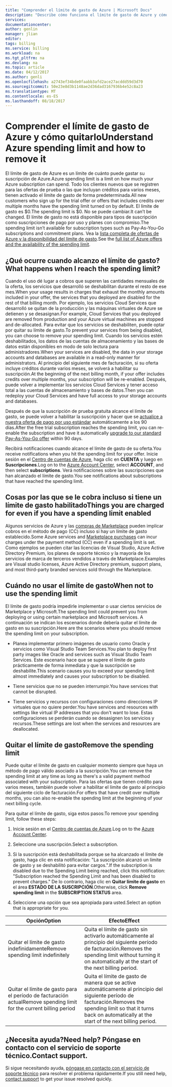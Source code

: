 ```yaml
---
title: "Comprender el límite de gasto de Azure | Microsoft Docs"
description: "Describe cómo funciona el límite de gasto de Azure y cómo quitarlo"
services: 
documentationcenter: 
author: genlin
manager: jlian
editor: 
tags: billing
ms.service: billing
ms.workload: na
ms.tgt_pltfrm: na
ms.devlang: na
ms.topic: article
ms.date: 04/12/2017
ms.author: genli
ms.openlocfilehash: a2743ef34bde0faabb3afd2ace27acddd59d3d70
ms.sourcegitcommit: 50e23e8d3b1148ae2d36dad3167936b4e52c8a23
ms.translationtype: MT
ms.contentlocale: es-ES
ms.lasthandoff: 08/18/2017
---
```

# <a name="understand-azure-spending-limit-and-how-to-remove-it"></a><span data-ttu-id="9d29d-103">Comprender el límite de gasto de Azure y cómo quitarlo</span><span class="sxs-lookup"><span data-stu-id="9d29d-103">Understand Azure spending limit and how to remove it</span></span>

<span data-ttu-id="9d29d-104">El límite de gasto de Azure es un límite de cuánto puede gastar su suscripción de Azure.</span><span class="sxs-lookup"><span data-stu-id="9d29d-104">Azure spending limit is a limit on how much your Azure subscription can spend.</span></span> <span data-ttu-id="9d29d-105">Todo los clientes nuevos que se registren para las ofertas de prueba o las que incluyan créditos para varios meses, tienen activado el límite de gasto de forma predeterminada.</span><span class="sxs-lookup"><span data-stu-id="9d29d-105">All new customers who sign up for the trial offer or offers that includes credits over multiple months have the spending limit turned on by default.</span></span> <span data-ttu-id="9d29d-106">El límite de gasto es $0.</span><span class="sxs-lookup"><span data-stu-id="9d29d-106">The spending limit is $0.</span></span> <span data-ttu-id="9d29d-107">No se puede cambiar.</span><span class="sxs-lookup"><span data-stu-id="9d29d-107">It can’t be changed.</span></span> <span data-ttu-id="9d29d-108">El límite de gasto no está disponible para tipos de suscripción como suscripciones de pago por uso y planes con compromiso.</span><span class="sxs-lookup"><span data-stu-id="9d29d-108">The spending limit isn’t available for subscription types such as Pay-As-You-Go subscriptions and commitment plans.</span></span> <span data-ttu-id="9d29d-109">Vea la [lista completa de ofertas de Azure y la disponibilidad del límite de gasto](https://azure.microsoft.com/support/legal/offer-details/).</span><span class="sxs-lookup"><span data-stu-id="9d29d-109">See the [full list of Azure offers and the availability of the spending limit](https://azure.microsoft.com/support/legal/offer-details/).</span></span>

## <a name="what-happens-when-i-reach-the-spending-limit"></a><span data-ttu-id="9d29d-110">¿Qué ocurre cuando alcanzo el límite de gasto?</span><span class="sxs-lookup"><span data-stu-id="9d29d-110">What happens when I reach the spending limit?</span></span>

<span data-ttu-id="9d29d-111">Cuando el uso dé lugar a cobros que superen las cantidades mensuales de la oferta, los servicios que desarrolló se deshabilitan durante el resto de ese mes.</span><span class="sxs-lookup"><span data-stu-id="9d29d-111">When your usage results in charges that exhaust the monthly amounts included in your offer, the services that you deployed are disabled for the rest of that billing month.</span></span> <span data-ttu-id="9d29d-112">Por ejemplo, los servicios Cloud Services que desarrolló se quitan de la producción y las máquinas virtuales de Azure se detienen y se desasignan.</span><span class="sxs-lookup"><span data-stu-id="9d29d-112">For example, Cloud Services that you deployed are removed from production and your Azure virtual machines are stopped and de-allocated.</span></span> <span data-ttu-id="9d29d-113">Para evitar que los servicios se deshabiliten, puede optar por quitar su límite de gasto.</span><span class="sxs-lookup"><span data-stu-id="9d29d-113">To prevent your services from being disabled, you can choose to remove your spending limit.</span></span> <span data-ttu-id="9d29d-114">Cuando los servicios estén deshabilitados, los datos de las cuentas de almacenamiento y las bases de datos están disponibles en modo de solo lectura para administradores.</span><span class="sxs-lookup"><span data-stu-id="9d29d-114">When your services are disabled, the data in your storage accounts and databases are available in a read-only manner for administrators.</span></span> <span data-ttu-id="9d29d-115">Al principio del siguiente mes de facturación, si su oferta incluye créditos durante varios meses, se volverá a habilitar su suscripción.</span><span class="sxs-lookup"><span data-stu-id="9d29d-115">At the beginning of the next billing month, if your offer includes credits over multiple months, your subscription will be re-enabled.</span></span> <span data-ttu-id="9d29d-116">Después, puede volver a implementar los servicios Cloud Services y tener acceso total a las cuentas de almacenamiento y bases de datos.</span><span class="sxs-lookup"><span data-stu-id="9d29d-116">Then you can redeploy your Cloud Services and have full access to your storage accounts and databases.</span></span>

<span data-ttu-id="9d29d-117">Después de que la suscripción de prueba gratuita alcance el límite de gasto, se puede volver a habilitar la suscripción y hacer que se [actualice a nuestra oferta de pago por uso estándar](billing-upgrade-azure-subscription.md) automáticamente a los 90 días.</span><span class="sxs-lookup"><span data-stu-id="9d29d-117">After the free trial subscription reaches the spending limit, you can re-enable the subscription and have it automatically [upgrade to our standard Pay-As-You-Go offer](billing-upgrade-azure-subscription.md) within 90 days.</span></span>

<span data-ttu-id="9d29d-118">Recibirá notificaciones cuando alcance el límite de gasto de su oferta.</span><span class="sxs-lookup"><span data-stu-id="9d29d-118">You receive notifications when you hit the spending limit for your offer.</span></span> <span data-ttu-id="9d29d-119">Inicie sesión en el [Centro de cuentas de Azure](https://account.windowsazure.com), haga clic en **CUENTA** y luego en **Suscripciones**.</span><span class="sxs-lookup"><span data-stu-id="9d29d-119">Log on to the [Azure Account Center](https://account.windowsazure.com), select **ACCOUNT**, and then select **subscriptions**.</span></span> <span data-ttu-id="9d29d-120">Verá notificaciones sobre las suscripciones que han alcanzado el límite de gasto.</span><span class="sxs-lookup"><span data-stu-id="9d29d-120">You see notifications about subscriptions that have reached the spending limit.</span></span>

## <a name="things-you-are-charged-for-even-if-you-have-a-spending-limit-enabled"></a><span data-ttu-id="9d29d-121">Cosas por las que se le cobra incluso si tiene un límite de gasto habilitado</span><span class="sxs-lookup"><span data-stu-id="9d29d-121">Things you are charged for even if you have a spending limit enabled</span></span>

<span data-ttu-id="9d29d-122">Algunos servicios de Azure y las [compras de Marketplace](https://azure.microsoft.com/marketplace/) pueden implicar cobros en el método de pago (CC) incluso si hay un límite de gasto establecido.</span><span class="sxs-lookup"><span data-stu-id="9d29d-122">Some Azure services and [Marketplace purchases](https://azure.microsoft.com/marketplace/) can incur charges under the payment method (CC) even if a spending limit is set.</span></span> <span data-ttu-id="9d29d-123">Como ejemplos se pueden citar las licencias de Visual Studio, Azure Active Directory Premium, los planes de soporte técnico y la mayoría de los servicios de marca de terceros vendidos a través de Marketplace.</span><span class="sxs-lookup"><span data-stu-id="9d29d-123">Examples are Visual studio licenses, Azure Active Directory premium, support plans, and most third-party branded services sold through the Marketplace.</span></span>


## <a name="when-not-to-use-the-spending-limit"></a><span data-ttu-id="9d29d-124">Cuándo no usar el límite de gasto</span><span class="sxs-lookup"><span data-stu-id="9d29d-124">When not to use the spending limit</span></span>

<span data-ttu-id="9d29d-125">El límite de gasto podría impedirle implementar o usar ciertos servicios de Marketplace y Microsoft.</span><span class="sxs-lookup"><span data-stu-id="9d29d-125">The spending limit could prevent you from deploying or using certain marketplace and Microsoft services.</span></span> <span data-ttu-id="9d29d-126">A continuación se indican los escenarios donde debería quitar el límite de gasto en su suscripción.</span><span class="sxs-lookup"><span data-stu-id="9d29d-126">Here are the scenarios where you should remove the spending limit on your subscription.</span></span>

- <span data-ttu-id="9d29d-127">Planea implementar primero imágenes de usuario como Oracle y servicios como Visual Studio Team Services.</span><span class="sxs-lookup"><span data-stu-id="9d29d-127">You plan to deploy first party images like Oracle and services such as Visual Studio Team Services.</span></span> <span data-ttu-id="9d29d-128">Este escenario hace que se supere el límite de gasto prácticamente de forma inmediata y que la suscripción se deshabilite.</span><span class="sxs-lookup"><span data-stu-id="9d29d-128">This scenario causes you to exceed your spending limit almost immediately and causes your subscription to be disabled.</span></span>

- <span data-ttu-id="9d29d-129">Tiene servicios que no se pueden interrumpir.</span><span class="sxs-lookup"><span data-stu-id="9d29d-129">You have services that cannot be disrupted.</span></span>

- <span data-ttu-id="9d29d-130">Tiene servicios y recursos con configuraciones como direcciones IP virtuales que no quiere perder.</span><span class="sxs-lookup"><span data-stu-id="9d29d-130">You have services and resources with settings like virtual IP addresses that you don't want to lose.</span></span> <span data-ttu-id="9d29d-131">Estas configuraciones se perderán cuando se desasignen los servicios y recursos.</span><span class="sxs-lookup"><span data-stu-id="9d29d-131">These settings are lost when the services and resources are deallocated.</span></span>


## <a name="remove-the-spending-limit"></a><span data-ttu-id="9d29d-132">Quitar el límite de gasto</span><span class="sxs-lookup"><span data-stu-id="9d29d-132">Remove the spending limit</span></span>

<span data-ttu-id="9d29d-133">Puede quitar el límite de gasto en cualquier momento siempre que haya un método de pago válido asociado a la suscripción.</span><span class="sxs-lookup"><span data-stu-id="9d29d-133">You can remove the spending limit at any time as long as there's a valid payment method associated with your subscription.</span></span> <span data-ttu-id="9d29d-134">Para las ofertas que tienen crédito para varios meses, también puede volver a habilitar el límite de gasto al principio del siguiente ciclo de facturación.</span><span class="sxs-lookup"><span data-stu-id="9d29d-134">For offers that have credit over multiple months, you can also re-enable the spending limit at the beginning of your next billing cycle.</span></span>

<span data-ttu-id="9d29d-135">Para quitar el límite de gasto, siga estos pasos:</span><span class="sxs-lookup"><span data-stu-id="9d29d-135">To remove your spending limit, follow these steps:</span></span>

1. <span data-ttu-id="9d29d-136">Inicie sesión en el [Centro de cuentas de Azure](https://account.windowsazure.com).</span><span class="sxs-lookup"><span data-stu-id="9d29d-136">Log on to the [Azure Account Center](https://account.windowsazure.com).</span></span>

2. <span data-ttu-id="9d29d-137">Seleccione una suscripción.</span><span class="sxs-lookup"><span data-stu-id="9d29d-137">Select a subscription.</span></span>

3. <span data-ttu-id="9d29d-138">Si la suscripción está deshabilitada porque se ha alcanzado el límite de gasto, haga clic en esta notificación: "La suscripción alcanzó un límite de gasto y se deshabilitó para evitar cargos.".</span><span class="sxs-lookup"><span data-stu-id="9d29d-138">If the subscription is disabled due to the Spending Limit being reached, click this notification: "Subscription reached the Spending Limit and has been disabled to prevent charges."</span></span> <span data-ttu-id="9d29d-139">De lo contrario, haga clic en **Quitar límite de gasto** en el área **ESTADO DE LA SUSCRIPCIÓN**.</span><span class="sxs-lookup"><span data-stu-id="9d29d-139">Otherwise, click **Remove spending limit** in the **SUBSCRIPTION STATUS** area.</span></span>

4. <span data-ttu-id="9d29d-140">Seleccione una opción que sea apropiada para usted.</span><span class="sxs-lookup"><span data-stu-id="9d29d-140">Select an option that is appropriate for you.</span></span>

|<span data-ttu-id="9d29d-141">Opción</span><span class="sxs-lookup"><span data-stu-id="9d29d-141">Option</span></span>|<span data-ttu-id="9d29d-142">Efecto</span><span class="sxs-lookup"><span data-stu-id="9d29d-142">Effect</span></span>|
|-------|-----|
|<span data-ttu-id="9d29d-143">Quitar el límite de gasto indefinidamente</span><span class="sxs-lookup"><span data-stu-id="9d29d-143">Remove spending limit indefinitely</span></span>|<span data-ttu-id="9d29d-144">Quita el límite de gasto sin activarlo automáticamente al principio del siguiente período de facturación.</span><span class="sxs-lookup"><span data-stu-id="9d29d-144">Removes the spending limit without turning it on automatically at the start of the next billing period.</span></span>|
|<span data-ttu-id="9d29d-145">Quitar el límite de gasto para el período de facturación actual</span><span class="sxs-lookup"><span data-stu-id="9d29d-145">Remove spending limit for the current billing period</span></span>|<span data-ttu-id="9d29d-146">Quita el límite de gasto de manera que se active automáticamente al principio del siguiente período de facturación.</span><span class="sxs-lookup"><span data-stu-id="9d29d-146">Removes the spending limit so that it turns back on automatically at the start of the next billing period.</span></span>|

## <a name="need-help-contact-support"></a><span data-ttu-id="9d29d-147">¿Necesita ayuda?</span><span class="sxs-lookup"><span data-stu-id="9d29d-147">Need help?</span></span> <span data-ttu-id="9d29d-148">Póngase en contacto con el servicio de soporte técnico.</span><span class="sxs-lookup"><span data-stu-id="9d29d-148">Contact support.</span></span>
<span data-ttu-id="9d29d-149">Si sigue necesitando ayuda, [póngase en contacto con el servicio de soporte técnico](https://portal.azure.com/?#blade/Microsoft_Azure_Support/HelpAndSupportBlade) para resolver el problema rápidamente.</span><span class="sxs-lookup"><span data-stu-id="9d29d-149">If you still need help, [contact support](https://portal.azure.com/?#blade/Microsoft_Azure_Support/HelpAndSupportBlade) to get your issue resolved quickly.</span></span>

